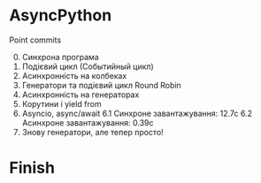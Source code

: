 # AsyncPython

Point commits

0. Синхрона програма
1. Подієвий цикл (Событийный цикл)
2. Асинхронність на колбеках
3. Генератори та подієвий цикл Round Robin
4. Асинхронність на генераторах
5. Корутини і yield from
6. Asyncio, async/await
6.1 Синхроне завантажування: 12.7с
6.2 Асинхроне завантажування: 0.39с
9. Знову генератори, але тепер просто!

# Finish
